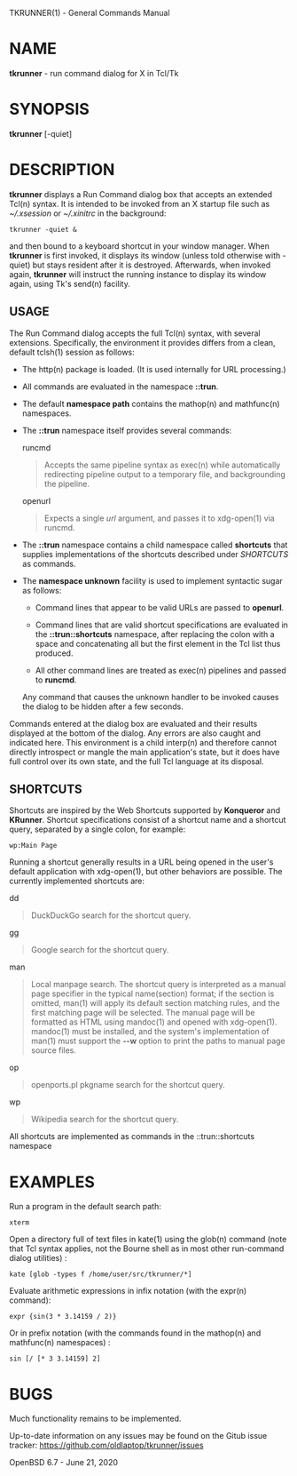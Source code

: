 TKRUNNER(1) - General Commands Manual

# NAME

**tkrunner** - run command dialog for X in Tcl/Tk

# SYNOPSIS

**tkrunner**
\[-quiet]

# DESCRIPTION

**tkrunner**
displays a Run Command dialog box that accepts an extended
Tcl(n)
syntax.
It is intended to be invoked from an X startup file such as
*~/.xsession*
or
*~/.xinitrc*
in the background:

	tkrunner -quiet &

and then bound to a keyboard shortcut in your window manager.
When
**tkrunner**
is first invoked, it displays its window
(unless told otherwise with -quiet)
but stays resident after it is destroyed.
Afterwards, when invoked again,
**tkrunner**
will instruct the running instance to display its window again, using Tk's
send(n)
facility.

## USAGE

The Run Command dialog accepts the full
Tcl(n)
syntax, with several extensions.
Specifically, the environment it provides
differs from a clean, default
tclsh(1)
session as follows:

*	The
	http(n)
	package is loaded.
	(It is used internally for URL processing.)

*	All commands are evaluated in the namespace
	**::trun**.

*	The default
	**namespace path**
	contains the
	mathop(n)
	and
	mathfunc(n)
	namespaces.

*	The
	**::trun**
	namespace itself provides several commands:

	runcmd

	> Accepts the same pipeline syntax as
	> exec(n)
	> while automatically redirecting pipeline output to a temporary file, and
	> backgrounding the pipeline.

	openurl

	> Expects a single
	> *url*
	> argument, and passes it to
	> xdg-open(1)
	> via runcmd.

*	The
	**::trun**
	namespace contains a child namespace called
	**shortcuts**
	that supplies implementations of the shortcuts described under
	*SHORTCUTS*
	as commands.

*	The
	**namespace unknown**
	facility is used to implement syntactic sugar as follows:

	-	Command lines that appear to be valid URLs are passed to
		**openurl**.

	-	Command lines that are valid shortcut specifications are evaluated in the
		**::trun::shortcuts**
		namespace, after replacing the colon with a space and concatenating all but the
		first element in the Tcl list thus produced.

	-	All other command lines are treated as
		exec(n)
		pipelines and passed to
		**runcmd**.

	Any command that causes the unknown handler to be invoked causes the dialog to
	be hidden after a few seconds.

Commands entered at the dialog box are evaluated and their results displayed
at the bottom of the dialog.
Any errors are also caught and indicated here.
This environment is a child
interp(n)
and therefore cannot directly introspect or mangle the main application's state,
but it does have full control over its own state, and the full Tcl language at
its disposal.

## SHORTCUTS

Shortcuts are inspired by the Web Shortcuts supported by
**Konqueror**
and
**KRunner**.
Shortcut specifications consist of a shortcut name and a shortcut query,
separated by a single colon, for example:

	wp:Main Page

Running a shortcut generally results in a URL being opened in the user's default
application with
xdg-open(1),
but other behaviors are possible.
The currently implemented shortcuts are:

dd

> DuckDuckGo search for the shortcut query.

gg

> Google search for the shortcut query.

man

> Local manpage search.
> The shortcut query is interpreted as a manual page
> specifier in the typical name(section) format; if the section is omitted,
> man(1)
> will apply its default section matching rules, and the first matching page will
> be selected.
> The manual page will be formatted as HTML using
> mandoc(1)
> and opened with
> xdg-open(1).
> mandoc(1)
> must be installed, and the system's implementation of
> man(1)
> must support the
> **--w**
> option to print the paths to manual page source files.

op

> openports.pl pkgname search for the shortcut query.

wp

> Wikipedia search for the shortcut query.

All shortcuts are implemented as commands in the ::trun::shortcuts namespace

# EXAMPLES

Run a program in the default search path:

	xterm

Open a directory full of text files in
kate(1)
using the
glob(n)
command
(note that Tcl syntax applies, not the Bourne shell as in most other
run-command dialog utilities)
:

	kate [glob -types f /home/user/src/tkrunner/*]

Evaluate arithmetic expressions in infix notation (with the
expr(n)
command):

	expr {sin(3 * 3.14159 / 2)}

Or in prefix notation
(with the commands found in the
mathop(n)
and
mathfunc(n)
namespaces)
:

	sin [/ [* 3 3.14159] 2]

# BUGS

Much functionality remains to be implemented.

Up-to-date information on any issues may be found on the Gitub issue tracker:
https://github.com/oldlaptop/tkrunner/issues

OpenBSD 6.7 - June 21, 2020
